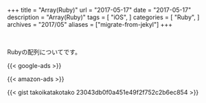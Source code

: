 +++
title = "Array(Ruby)"
url = "2017-05-17"
date = "2017-05-17"
description = "Array(Ruby)"
tags = [
    "iOS",
]
categories = [
    "Ruby",
]
archives = "2017/05"
aliases = ["migrate-from-jekyl"]
+++

<br>

Rubyの配列についてです。

<!-- Google Ads -->
{{< google-ads >}}

<!-- Amazon Ads -->
{{< amazon-ads >}}

{{< gist takoikatakotako 23043db0f0a451e49f2f752c2b6ec854 >}}
